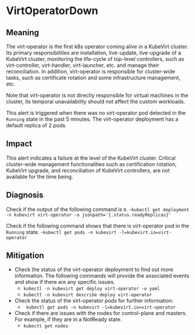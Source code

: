 # VirtOperatorDown 

## Meaning

The virt-operator is the first k8s operator coming alive in a KubeVirt cluster. Its primary responsibilities are installation, live-update, live-upgrade of a KubeVirt cluster, monitoring the life-cycle of top-level controllers, such as virt-controller, virt-handler, virt-launcher, etc. and manage their reconciliation. In addition, virt-operator is responsible for cluster-wide tasks, such as certificate rotation and some infrastructure management, etc.

Note that virt-operator is not directly responsible for virtual machines in the cluster, its temporal unavailability should not affect the custom workloads. 

This alert is triggered when there was no virt-operator pod detected in the `Running` state in the past 5 minutes. The virt-operator deployment has a default replica of 2 pods.

## Impact

This alert indicates a failure at the level of the KubeVirt cluster. Critical cluster-wide management functionalities such as certification rotation, KubeVirt upgrade, and reconciliation of KubeVirt controllers, are not available for the time being.

## Diagnosis

Check if the output of the following command is `0`. 
-`kubectl get deployment -n kubevirt virt-operator -o jsonpath='{.status.readyReplicas}'` 

Check if the following command shows that there is virt-operator pod in the `Running` state.
-`kubectl get pods -n kubevirt -l=kubevirt.io=virt-operator`

## Mitigation

- Check the status of the virt-operator deployment to find out more information. The following commands will provide the associated events and show if there are any specific issues.
  - `kubectl -n kubevirt get deploy virt-operator -o yaml`
  - `kubectl -n kubevirt describe deploy virt-operator`
- Check the status of the virt-operator pods for further information: 
  - ` kubectl get pods -n kubevirt -l=kubevirt.io=virt-operator`
- Check if there are issues with the nodes for control-plane and masters. For example, if they are in a NotReady state.
  - `kubectl get nodes`

